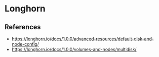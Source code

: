# Longhorn


## References

* https://longhorn.io/docs/1.0.0/advanced-resources/default-disk-and-node-config/
* https://longhorn.io/docs/1.0.0/volumes-and-nodes/multidisk/